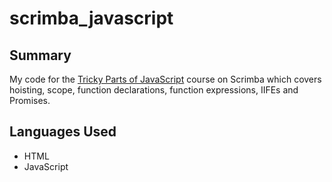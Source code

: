 # scrimba_javascript

## Summary
My code for the [Tricky Parts of JavaScript](https://scrimba.com) course on Scrimba which covers hoisting, scope, function declarations, function expressions, IIFEs and Promises.


## Languages Used
- HTML
- JavaScript
